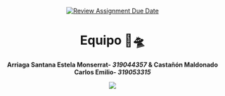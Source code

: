 <div align="center">

[![Review Assignment Due Date](https://classroom.github.com/assets/deadline-readme-button-24ddc0f5d75046c5622901739e7c5dd533143b0c8e959d652212380cedb1ea36.svg)](https://classroom.github.com/a/HBWQvndI)




# **Equipo** 🌃🛸

</div>



<div align="center">

<b>Arriaga Santana Estela Monserrat- <em> 319044357 </em>   &   Castañón Maldonado Carlos Emilio- <em> 319053315 </em>

</div>




<div align="center">

[![](https://media.giphy.com/media/wk3D7Nmu4ZhI3Wi5ai/giphy-downsized-large.gif)](https://www.youtube.com/watch?v=Pgum6OT_VH8)

</div>
